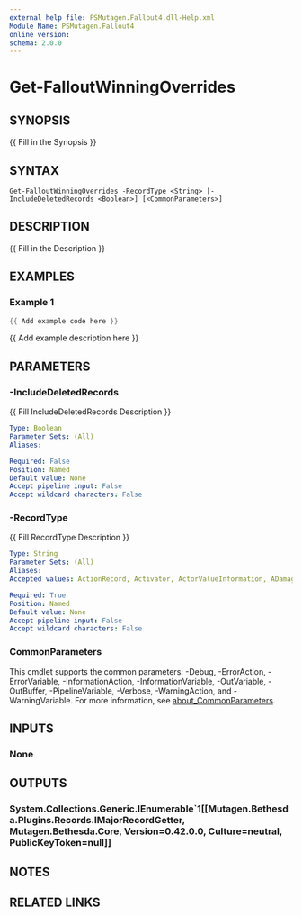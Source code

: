 ```yaml
---
external help file: PSMutagen.Fallout4.dll-Help.xml
Module Name: PSMutagen.Fallout4
online version:
schema: 2.0.0
---
```


# Get-FalloutWinningOverrides

## SYNOPSIS
{{ Fill in the Synopsis }}

## SYNTAX

```
Get-FalloutWinningOverrides -RecordType <String> [-IncludeDeletedRecords <Boolean>] [<CommonParameters>]
```

## DESCRIPTION
{{ Fill in the Description }}

## EXAMPLES

### Example 1
```powershell
{{ Add example code here }}
```

{{ Add example description here }}

## PARAMETERS

### -IncludeDeletedRecords
{{ Fill IncludeDeletedRecords Description }}

```yaml
Type: Boolean
Parameter Sets: (All)
Aliases:

Required: False
Position: Named
Default value: None
Accept pipeline input: False
Accept wildcard characters: False
```

### -RecordType
{{ Fill RecordType Description }}

```yaml
Type: String
Parameter Sets: (All)
Aliases:
Accepted values: ActionRecord, Activator, ActorValueInformation, ADamageType, AddonNode, Ammunition, APlacedTrap, Armor, ArmorAddon, ArtObject, AStoryManagerNode, Book, CameraPath, CameraShot, Cell, Climate, CollisionLayer, ColorRecord, CombatStyle, Container, DialogBranch, DialogResponses, DialogTopic, Door, EffectShader, EncounterZone, EquipType, Explosion, Faction, Furniture, GameSetting, Global, Grass, Hazard, HeadPart, Holotape, IdleAnimation, IdleMarker, ImageSpace, ImageSpaceAdapter, Impact, Ingestible, Ingredient, InstanceNamingRules, Key, Keyword, LeveledItem, LeveledNpc, Light, LoadScreen, Location, MagicEffect, MaterialObject, MaterialSwap, MaterialType, Message, MiscItem, MovableStatic, MusicTrack, MusicType, NavigationMesh, Npc, ObjectEffect, AObjectModification, Package, PackIn, Perk, PlacedNpc, PlacedObject, Projectile, Quest, Race, Region, Relationship, Scene, ShaderParticleGeometry, SoundCategory, SoundDescriptor, SoundOutputModel, Static, StaticCollection, TalkingActivator, Terminal, TextureSet, Transform, Tree, VisualEffect, VoiceType, Water, Weapon, Weather, Worldspace, Zoom, AttractionRule, Component, LocationReferenceType, AnimationSoundTagSet, Class, Debris, FormList, ImpactDataSet, LeveledSpell, Outfit, SoundMarker, AcousticSpace, ReverbParameters, LandscapeTexture, Spell, Footstep, FootstepSet, GodRays, LensFlare, Flora, BodyPartData, MovementType, DualCastData, ConstructibleObject, AimModel, BendableSpline, NavigationMeshInfoMap, LightingTemplate, Layer, ReferenceGroup, Landscape, AnimatedObject, DefaultObjectManager, DefaultObject, DialogView, AssociationType, AudioEffectChain, SoundKeywordMapping, SceneCollection, AudioCategorySnapshot, NavigationMeshObstacleManager, ObjectVisibilityManager

Required: True
Position: Named
Default value: None
Accept pipeline input: False
Accept wildcard characters: False
```

### CommonParameters
This cmdlet supports the common parameters: -Debug, -ErrorAction, -ErrorVariable, -InformationAction, -InformationVariable, -OutVariable, -OutBuffer, -PipelineVariable, -Verbose, -WarningAction, and -WarningVariable. For more information, see [about_CommonParameters](http://go.microsoft.com/fwlink/?LinkID=113216).

## INPUTS

### None

## OUTPUTS

### System.Collections.Generic.IEnumerable`1[[Mutagen.Bethesda.Plugins.Records.IMajorRecordGetter, Mutagen.Bethesda.Core, Version=0.42.0.0, Culture=neutral, PublicKeyToken=null]]

## NOTES

## RELATED LINKS

